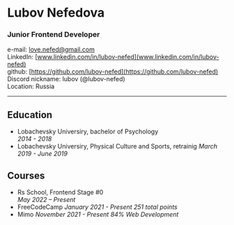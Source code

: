 
# Lubov Nefedova 
### Junior Frontend Developer
  

e-mail: [love.nefed@gmail.com](love.nefed@gmail.com)  
LinkedIn: [www.linkedin.com/in/lubov-nefed](www.linkedin.com/in/lubov-nefed)  
github: [https://github.com/lubov-nefed](https://github.com/lubov-nefed)  
Discord nickname: lubov (@lubov-nefed)  
Location: Russia  
  
---
## Education
- Lobachevsky Universiry, bachelor of Psychology  
*2014 - 2018*
- Lobachevsky Universiry, Physical Culture and Sports, retrainig
*March 2019 - June 2019*

## Courses
- Rs School, Frontend Stage #0  
*May 2022 – Present*
- FreeCodeCamp
*January 2021 - Present*
*251 total points*
- Mimo
*November 2021 - Present*
*84% Web Development*

